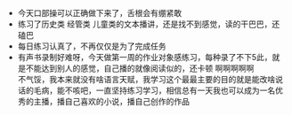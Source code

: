 - 今天口部操可以正确做下来了，舌根会有绷紧敢
- 练习了历史类 经管类 儿童类的文本播讲，还是找不到感觉，读的干巴巴，还磕巴
- 每日练习认真了，不再仅仅是为了完成任务
- 有声书录制好难呀，今天做第一周的作业对象感练习，每种录了不下5此，就是不能达到别人的感觉，自己播的就像阅读似的，还卡顿   啊啊啊啊啊  
  不气馁，我本来就没有啥语言天赋，我学习这个最最主要的目的就是能改啥说话的毛病，能不咳吧，一直坚持练习学习，相信总有一天我也可以成为一名优秀的主播，播自己喜欢的小说，播自己创作的作品